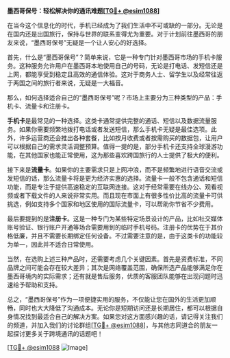 **墨西哥保号：轻松解决你的通讯难题[[TG💪+ @esim1088](https://t.me/s/esim1088)]**

在当今这个信息化的时代，手机已经成为了我们生活中不可或缺的一部分。无论是在国内还是出国旅行，保持与世界的联系变得尤为重要。对于计划前往墨西哥的朋友来说，“墨西哥保号”无疑是一个让人安心的好选择。

首先，什么是“墨西哥保号”？简单来说，它是一种专门针对墨西哥市场的手机卡服务。这种服务允许用户在墨西哥本地使用自己的号码，无论是打电话、发短信还是上网，都能享受到稳定且高效的通信体验。这对于商务人士、留学生以及经常往返于两国之间的旅行者来说，无疑是一大福音。

那么，如何选择适合自己的“墨西哥保号”呢？市场上主要分为三种类型的产品：手机卡、流量卡和注册卡。

**手机卡**是最常见的一种选择。这类卡通常提供完整的通话、短信以及数据流量服务。如果你需要频繁地拨打电话或者发送短信，那么手机卡无疑是最佳选项。此外，许多运营商还会推出各种套餐，比如按月收费或者按需购买的数据包，让用户可以根据自己的需求灵活调整预算。值得一提的是，部分手机卡还支持全球漫游功能，在其他国家也能正常使用，这为那些喜欢跨国旅行的人士提供了极大的便利。

接下来是**流量卡**。如果你的主要需求只是上网冲浪，而不是频繁地进行语音交流或发短信的话，那么流量卡将是更为经济实惠的选择。流量卡一般不包含通话和短信功能，而是专注于提供高速稳定的互联网连接。这对于经常需要在线办公、观看视频或者下载文件的人来说非常实用。而且现在市面上有很多性价比高的流量卡可供挑选，例如支持多个国家和地区使用的国际流量卡，可以帮助你节省不少费用。

最后要提到的是**注册卡**。这是一种专门为某些特定场景设计的产品，比如社交媒体账号验证、银行账户开通等场合需要用到的临时手机号码。注册卡的优势在于其价格低廉，并且不需要长期绑定任何设备。不过需要注意的是，由于这类卡的功能较为单一，因此并不适合日常使用。

当然，在选购上述三种产品时，还需要考虑几个关键因素。首先是资费标准，不同品牌之间可能会存在较大差异；其次是网络覆盖范围，确保所选产品能够满足你在墨西哥境内的实际需求；还有就是售后服务，优质的客服团队能够在出现问题时迅速给予帮助和支持。

总之，“墨西哥保号”作为一项便捷实用的服务，不仅能让您在国外的生活更加顺畅，同时也大大降低了沟通成本。无论你是短期访问还是长期居住，都可以根据自身情况找到最适合自己的解决方案。如果您对这方面感兴趣的话，请记得关注我们的频道，并加入我们的讨论群组[[TG💪+ @esim1088](https://t.me/s/esim1088)]，与其他志同道合的朋友一起探讨更多关于跨境通讯的话题吧！

[[TG💪+ @esim1088](https://t.me/s/esim1088) ![Image](https://i.postimg.cc/4NQfJmqS/Snipaste-2025-05-13-00-14-12.png)]